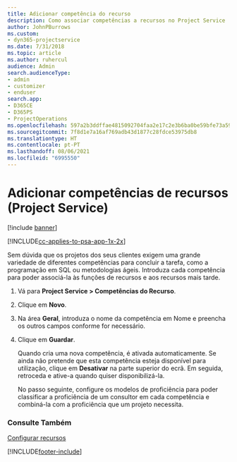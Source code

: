 ```yaml
---
title: Adicionar competência do recurso
description: Como associar competências a recursos no Project Service
author: JohnPBurrows
ms.custom:
- dyn365-projectservice
ms.date: 7/31/2018
ms.topic: article
ms.author: ruhercul
audience: Admin
search.audienceType:
- admin
- customizer
- enduser
search.app:
- D365CE
- D365PS
- ProjectOperations
ms.openlocfilehash: 597a2b3ddffae4815092704faa2e17c2e3b6ba0be59bfe73a59a89a4fe506ede
ms.sourcegitcommit: 7f8d1e7a16af769adb43d1877c28fdce53975db8
ms.translationtype: HT
ms.contentlocale: pt-PT
ms.lasthandoff: 08/06/2021
ms.locfileid: "6995550"
---
```

# <a name="add-resource-skills-project-service"></a>Adicionar competências de recursos (Project Service)

[!include [banner](../includes/psa-now-project-operations.md)]

[!INCLUDE[cc-applies-to-psa-app-1x-2x](../includes/cc-applies-to-psa-app-1x-2x.md)]

Sem dúvida que os projetos dos seus clientes exigem uma grande variedade de diferentes competências para concluir a tarefa, como a programação em SQL ou metodologias ágeis. Introduza cada competência para poder associá-la às funções de recursos e aos recursos mais tarde.  
  
1. Vá para **Project Service > Competências do Recurso**.  
  
2. Clique em **Novo**.  
  
3. Na área **Geral**, introduza o nome da competência em Nome e preencha os outros campos conforme for necessário.  
  
4. Clique em **Guardar**.  
  
   Quando cria uma nova competência, é ativada automaticamente. Se ainda não pretende que esta competência esteja disponível para utilização, clique em **Desativar** na parte superior do ecrã. Em seguida, retroceda e ative-a quando quiser disponibilizá-la.  
  
   No passo seguinte, configure os modelos de proficiência para poder classificar a proficiência de um consultor em cada competência e combiná-la com a proficiência que um projeto necessita.  
  
### <a name="see-also"></a>Consulte Também  
 [Configurar recursos](../psa/set-up-resources.md)


[!INCLUDE[footer-include](../includes/footer-banner.md)]